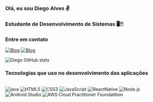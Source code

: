 ### Olá, eu sou Diego Alves ✌️
### Estudante de Desenvolvimento de Sistemas 🖥️🖱️

### Entre em contato 
[![Blog](	https://img.shields.io/badge/LinkedIn-0077B5?style=for-the-badge&logo=linkedin&logoColor=white)](https://www.linkedin.com/in/diego-de-medeiro-alves-134ba2195) [![Blog](https://img.shields.io/badge/WhatsApp-25D366?style=for-the-badge&logo=whatsapp&logoColor=white)](https://api.whatsapp.com/send?phone=5511972386960&text=Ol%C3%A1,%20me%20chamo%20Diego%20Alves)

![Diego GitHub stats](https://github-readme-stats.vercel.app/api?username=DiegoAlves20&show_icons=true&theme=tokionight)

### Tecnologias que uso no desenvolvimento das aplicações
<div style="display: inline_block">
<br/>
<img alt="java" src="https://img.shields.io/badge/Java-ED8B00?style=for-the-badge&logo=java&logoColor=white" />
<img alt="HTML5" src="https://img.shields.io/badge/HTML5-E34F26?style=for-the-badge&logo=html5&logoColor=white"/>
<img alt="CSS3" src="https://img.shields.io/badge/CSS3-1572B6?style=for-the-badge&logo=css3&logoColor=white" />
<img alt="JavaScript" src="https://img.shields.io/badge/java_script-F7DF1E?style=for-the-badge&logo=JavaScript&logoColor=black" />
<img alt="ReactNative" src="https://img.shields.io/badge/react_Native-2271b3?style=for-the-badge&logo=react&logoColor=white" />
<img alt="Node.js" src="https://img.shields.io/badge/Node.js-43853D?style=for-the-badge&logo=node.js&logoColor=white"/>
<img alt="Android Studio" src="https://img.shields.io/badge/Android_Studio-ed7a11?style=for-the-badge&logo=android-studio&logoColor=white"/>
<img alt="AWS Cloud Practitioner Foundatition"  src="https://img.shields.io/badge/Amazon_AWS-232F3E?style=for-the-badge&logo=amazon-aws&logoColor=white" /> 

</div>
